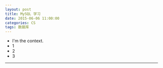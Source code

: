 ```yaml
---
layout: post
title: MySQL 学习
date: 2015-06-06 11:00:00
categories: CS
tags: 数据库
---
```


- I'm the context.
- 1
- 2
- 3


---

